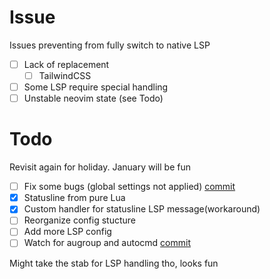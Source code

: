 # Issue
Issues preventing from fully switch to native LSP

 - [ ] Lack of replacement
   - [ ] TailwindCSS
 - [ ] Some LSP require special handling
 - [ ] Unstable neovim state (see Todo)

# Todo 
Revisit again for holiday. January will be fun

 - [ ] Fix some bugs (global settings not applied) [commit](https://github.com/neovim/neovim/pull/13479)
 - [x] Statusline from pure Lua
 - [x] Custom handler for statusline LSP message(workaround)
 - [ ] Reorganize config stucture
 - [ ] Add more LSP config
 - [ ] Watch for augroup and autocmd [commit](https://github.com/neovim/neovim/pull/12378)

Might take the stab for LSP handling tho, looks fun
